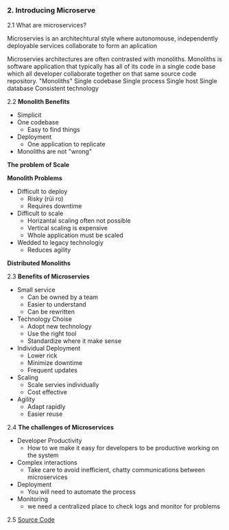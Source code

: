 ### 2.  Introducing Microserve

2.1 What are microservices?

Microservies is an architechtural style where autonomouse, independently deployable services collaborate to form an aplication

Microservies architectures are often contrasted with monoliths. Monoliths is software application that typically has all of its code in a single code base which all developer collaborate together on that same source code repository.
"Monoliths"
Single codebase
Single process
Single host
Single database
Consistent technology

2.2 __Monolith Benefits__
- Simplicit
- One codebase
    - Easy to find things
- Deployment
    - One application to replicate
- Monoliths are not "wrong"

__The problem of Scale__

__Monolith Problems__
- Difficult to deploy
    - Risky (rủi ro)
    - Requires downtime
- Difficult to scale
    - Horizantal scaling often not possible
    - Vertical scaling is expensive
    - Whole application must be scaled
- Wedded to legacy technologiy
    - Reduces agility 

__Distributed Monoliths__

2.3 __Benefits of Microservies__
- Small service
    - Can be owned by a team
    - Easier to understand
    - Can be rewritten
- Technology Choise
    - Adopt new technology
    - Use the right tool
    - Standardize where it make sense
- Individual Deployment
    - Lower rick
    - Minimize downtime
    - Frequent updates
- Scaling
    - Scale servies individually
    - Cost effective
- Agility
    - Adapt rapidly
    - Easier reuse

2.4  __The challenges of Microservices__

- Developer Productivity
    - How to we make it easy for developers to be productive working on the system
- Complex interactions
    - Take care to avoid inefficient, chatty communications between microservices
- Deployment
    - You will need to automate the process
- Monitoring
    - we need a centralized place to check logs and monitor for problems

2.5 [Source Code](https://github.com/dotnet-architecture/eShopOnContainers)






